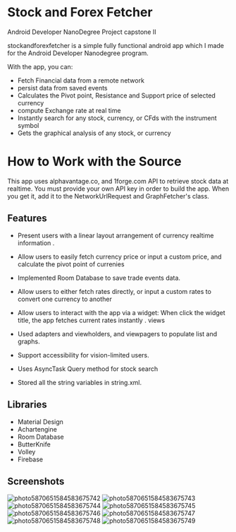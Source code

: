 # Stock and Forex Fetcher
Android Developer NanoDegree Project capstone II

stockandforexfetcher is a simple fully functional android app which I made for the Android Developer Nanodegree program.

With the app, you can:

   * Fetch Financial data from a remote network
   * persist data from saved events
   * Calculates the Pivot point, Resistance and Support price of selected currency
   * compute Exchange rate at real time
   * Instantly search for any stock, currency, or CFds with the instrument symbol
   * Gets the graphical analysis of any stock, or currency

# How to Work with the Source

This app uses alphavantage.co, and 1forge.com API to retrieve stock data at realtime. You must provide your own API key in order to build the app. When you get it, add it to the NetworkUrlRequest and GraphFetcher's class.

## Features

* Present users with a linear layout arrangement of currency realtime information .

* Allow users to easily fetch currency price or input a custom price, and calculate the pivot point of currenies

* Implemented Room Database to save trade events data.

* Allow users to either fetch rates directly, or input a custom rates to convert one currency to another

* Allow users to interact with the app via a widget: When click the widget title, the app fetches current rates instantly . 
views
* Used adapters and viewholders, and viewpagers to populate list  and graphs.

* Support accessibility for vision-limited users.

* Uses AsyncTask Query method for stock search

* Stored all the string variables in string.xml.

## Libraries

* Material Design
* Achartengine
* Room Database
* ButterKnife
* Volley
* Firebase 

## Screenshots
![photo5870651584583675742](https://user-images.githubusercontent.com/32399318/56173218-b546a980-5fe4-11e9-9e36-5ac0c3e7f315.jpg)
![photo5870651584583675743](https://user-images.githubusercontent.com/32399318/56173287-f048dd00-5fe4-11e9-917d-ebb20c5c195a.jpg)
![photo5870651584583675744](https://user-images.githubusercontent.com/32399318/56173289-f048dd00-5fe4-11e9-9b92-4d8403590547.jpg)
![photo5870651584583675745](https://user-images.githubusercontent.com/32399318/56173291-f048dd00-5fe4-11e9-8b95-ffe5eb2e6d80.jpg)
![photo5870651584583675746](https://user-images.githubusercontent.com/32399318/56173292-f0e17380-5fe4-11e9-8b50-4d3e15f5cbfa.jpg)
![photo5870651584583675747](https://user-images.githubusercontent.com/32399318/56173293-f0e17380-5fe4-11e9-886b-a90e2a15505a.jpg)
![photo5870651584583675748](https://user-images.githubusercontent.com/32399318/56173295-f17a0a00-5fe4-11e9-98cc-e227c480f3e9.jpg)
![photo5870651584583675749](https://user-images.githubusercontent.com/32399318/56173296-f17a0a00-5fe4-11e9-8a4b-4c4198bb40ec.jpg)


